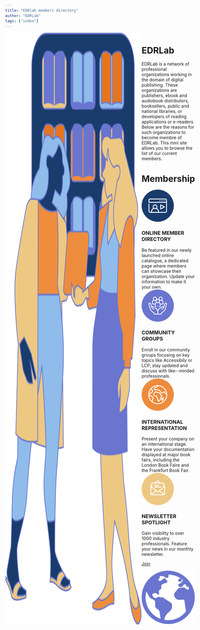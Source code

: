```yaml
---
title: "EDRlab members directory"
author: "EDRLab"
tags: ["index"]
---
```



<!-- Welcome to the EDRlab members directory! 
<br/>You can search or browse members list by professions, services provided and collaboration to EDRLab mains activities. -->

<div style="display: flex">

<img src="./images/EDRLAB_ICONE-ILLU-WOM.svg" aria-hidden class="illustration_home" />

<div>

# EDRLab

EDRLab is a network of professional organizations working in the domain of digital publishing. These organizations are publishers, ebook and audiobook distributors, booksellers, public and national libraries, or developers of reading applications or e-readers. Below are the reasons for such organizations to become membre of EDRLab.
This mini site allows you to browse the list of our current members.

# Membership
<div class="membership_container">

<div>

<div class="membership_section">
<div class="membership_section_title">
<img src="./images/EDRLAB_ICONE-WEBINAIRE.svg" aria-hidden class="membership_icon"/>
<h3>ONLINE MEMBER DIRECTORY</h3>
</div>
Be featured in our newly launched online catalogue, a dedicated page where members can showcase their organization. Update your information to make it your own.

</div>

<div class="membership_section">
<div class="membership_section_title">
<img src="./images/EDRLAB_ICONE-TEAM.svg" aria-hidden class="membership_icon" />
<h3>COMMUNITY GROUPS</h3>
</div>
Enroll in our community groups focusing on key topics like Accessibily or LCP, stay updated and discuss with like--minded professionals.

</div>

<div class="membership_section">
<div class="membership_section_title">
<img src="./images/EDRLAB_ICONE-MONDE.svg" aria-hidden class="membership_icon" />
<h3>INTERNATIONAL REPRESENTATION</h3>
</div>
Present your company on an international stage. Have your documentation displayed at major book fairs, including the London Book Faire and the Frankfurt Book Fair.

</div>

<div class="membership_section">
<div class="membership_section_title">
<img src="./images/EDRLAB_ICONE-MAIL-JAUNE.svg" aria-hidden class="membership_icon"/>
<h3>NEWSLETTER SPOTLIGHT</h3>
</div>
Gain visibility to over 1000 industry professionals. Feature your news in our monthly newsletter.

</div>

<a href="./join" class="join_button">Join</a>

</div>

<img src="./images/EDRLAB_ICONE-MONDE-BIG.svg" aria-hidden class="membership_earth" />
<span class="membership_connector"></span>
<span class="membership_connector_line_1"></span>
<span class="membership_connector_line_2"></span>
<span class="membership_connector_square square1"></span>
<span class="membership_connector_square square2"></span>
<span class="membership_connector_square square3"></span>
<span class="membership_connector_square square4"></span>

</div>
</div>
</div>



<!-- ### Not yet a member?

*The value returned by open-source and standards organizations is many multiples of a yearly membership cost, even for the most modest organization. Even being able to publish at scale regardless of the organizational size is riding on the community’s coat-tails.  Presume if every publisher had its own distribution format, every bookstore had its own distribution channel, each with their own identifier and distribution methodology, you needed to produce a serape metadata file and develop reading software engines for every search site or library.  Now consider the staff time that is saved because of things like EPUB, OPDS, ONIX, ISBN and the open-source Readium toolkits.*

Consider [Becoming a member!](https://www.edrlab.org/become-a-member/).  -->

<!-- EDRLab is much more than a development laboratory: it is a community of practice for the publishing industry, in Europe and around the world. By becoming member of EDRLab you will:

* Participate to the evolution of a real open ebook ecosystem (take it as a protection against the monopoly of proprietary platforms),
* Participate to the development of open-source software via the Readium project,
* Participate to the development of user-friendly Readium LCP DRM, especially useful for e-lending,
* Participate to the evolution of EPUB. Via EDRLab’s W3C membership:
    * you’ll get feedback on what the W3C Publishing WG is working on,
    * you’ll be able to present your ideas to the W3C Publishing WG,
* Participate to enhancements on ebook accessibility,
* Participate to EDRLab Working Groups (BDComicsManga, LCP evolutions …) and informative webinars,
* Provide strategic direction, new perspectives and your specific use cases by:
    * giving advice on prospective open source projects and other undertakings of EDRLab that may be submitted to the membership for approval,
    * participating to EDRLab Board of Director elections,
    * running and serve on the EDRLab Board of Directors,
* Network, create business partnerships with other industry members, develop expert resource contracts,
* Attend the Digital Publishing Summit at discounted member rates. -->

